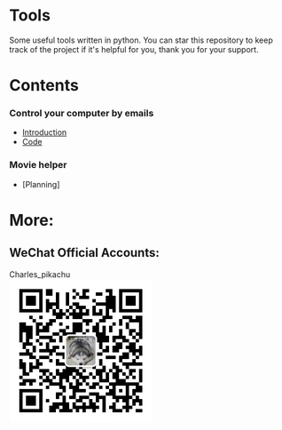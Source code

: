 # Tools
Some useful tools written in python.
You can star this repository to keep track of the project if it's helpful for you, thank you for your support.

# Contents
### Control your computer by emails
- [Introduction](https://mp.weixin.qq.com/s/KnG-mncegaB35v5THAUJXQ)
- [Code](https://github.com/CharlesPikachu/Tools/tree/master/ControlPCbyEmail)
### Movie helper
- [Planning]

# More:
## WeChat Official Accounts:
Charles_pikachu  
![img](pikachu.jpg)